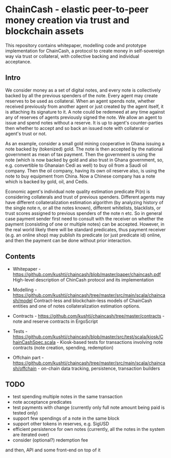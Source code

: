 # ChainCash - elastic peer-to-peer money creation via trust and blockchain assets

This repository contains whitepaper, modelling code and prototype implementation for 
ChainCash, a protocol to create money in self-sovereign way via trust or collateral, with collective backing and 
individual acceptance. 

## Intro 

We consider money as a set of digital notes, and every note is collectively backed 
by all the previous spenders of the note. Every agent may create reserves to be used 
as collateral. When an agent spends note, whether received previously from another 
agent or just created by the agent itself, it is attaching its signature to it. 
A note could be redemeed at any time against any of reserves of agents previously 
signed the note. We allow an agent
to issue and spend notes without a reserve. It is up to agent's counter-parties
then whether to accept and so back an issued note with collateral or agent's
trust or not.

As an example, consider a small gold mining cooperative in Ghana issuing a
note backed by (tokenized) gold. The note is then accepted by the national government as mean of tax payment. Then the government is using the note (which
is now backed by gold and also trust in Ghana government, so, e.g. convertible
to Ghanaian Cedi as well) to buy oil from a Saudi oil company. Then the oil
company, having its own oil reserve also, is using the note to buy equipment
from China. Now a Chinese company has a note which is backed by gold, oil,
and Cedis.

Economic agent's individual note quality estimation predicate Pi(n) is considering collaterals
and trust of previous spenders. Different agents may have different collateralization 
estimation algorithm (by analyzing history of the single note n, or
all the notes known), different whitelists, blacklists, or trust scores assigned to
previous spenders of the note n etc. So in general case payment sender first
need to consult with the receiver on whether the payment (consisting of one or
multiple notes) can be accepted. However, in the real world likely there will be
standard predicates, thus payment receiver (e.g. an online shop) may publish
its predicate (or just predicate id) online, and then the payment can be done
without prior interaction.

## Contents

* Whitepaper - https://github.com/kushti/chaincash/blob/master/paper/chaincash.pdf
High-level description of ChinCash protocol and its implementation

* Modelling - https://github.com/kushti/chaincash/tree/master/src/main/scala/chaincash/model
Contract-less and blockchain-less models of ChainCash entities and one of notes collateralization 
estimation options.

* Contracts - https://github.com/kushti/chaincash/tree/master/contracts - note and reserve contracts in ErgoScript
* Tests - https://github.com/kushti/chaincash/blob/master/src/test/scala/kiosk/ChainCashSpec.scala - Kiosk-based tests for transactions involving note
 contracts (note creation, spending, redemption)
* Offchain part - https://github.com/kushti/chaincash/tree/master/src/main/scala/chaincash/offchain - on-chain data tracking,
  persistence, transaction builders


## TODO

* test spending multiple notes in the same transaction
* note acceptance predicates
* test payments with change (currently only full note amount being paid is tested only)
* support few spendings of a note in the same block
* support other tokens in reserves, e.g. SigUSD
* efficient persistence for own notes (currently, all the notes in the system are iterated over)
* consider (optional?) redemption fee

and then, API and some front-end on top of it